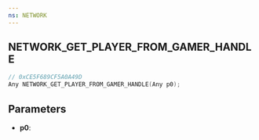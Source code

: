 ```yaml
---
ns: NETWORK
---
```

## NETWORK_GET_PLAYER_FROM_GAMER_HANDLE

```c
// 0xCE5F689CF5A0A49D
Any NETWORK_GET_PLAYER_FROM_GAMER_HANDLE(Any p0);
```

## Parameters
* **p0**:
